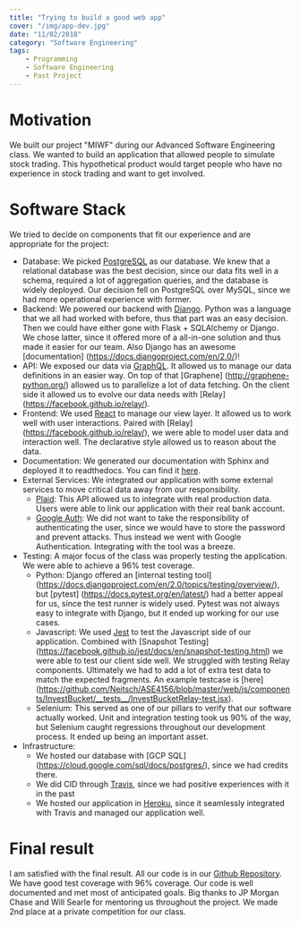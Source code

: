 ```yaml
---
title: "Trying to build a good web app"
cover: "/img/app-dev.jpg"
date: "11/02/2018"
category: "Software Engineering"
tags:
    - Programming
    - Software Engineering
    - Past Project
---
```

# Motivation
We built our project "MIWF" during our Advanced Software Engineering class.
We wanted to build an application that allowed people to simulate stock trading.
This hypothetical product would target people who have no experience in
stock trading and want to get involved.

# Software Stack
We tried to decide on components that fit our experience and are appropriate
for the project:
* Database: We picked [PostgreSQL](https://www.postgresql.org/) as our database.
We knew that a relational database was the best decision,
since our data fits well in a schema, required a lot of aggregation
queries, and the database is widely deployed. Our decision fell on PostgreSQL
over MySQL, since we had more operational experience with former.
* Backend: We powered our backend with [Django](https://www.djangoproject.com/).
Python was a language that we all had worked with before, thus that
part was an easy decision. Then we could have either gone with Flask + SQLAlchemy
or Django. We chose latter, since it offered more of a all-in-one solution and
thus made it easier for our team. Also Django has an awesome [documentation]
(https://docs.djangoproject.com/en/2.0/)!
* API: We exposed our data via [GraphQL](http://graphql.org/). It allowed us to
manage our data definitions in an easier way. On top of that [Graphene]
(http://graphene-python.org/) allowed us to parallelize a lot of data fetching.
On the client side it allowed us to evolve our data needs with [Relay]
(https://facebook.github.io/relay/).
* Frontend: We used [React](https://reactjs.org/) to manage our view layer. It
allowed us to work well with user interactions. Paired with [Relay]
(https://facebook.github.io/relay/), we were able to model user data and
interaction well. The declarative style allowed us to reason about
the data.
* Documentation: We generated our documentation with Sphinx and deployed it to readthedocs. You can find it [here](http://ase4156.readthedocs.io/).
* External Services: We integrated our application with some external services
to move critical data away from our responsibility.
  * [Plaid](https://plaid.com/): This API allowed us to integrate with real
  production data. Users were able to link our application with their real bank
  account.
  * [Google Auth](https://developers.google.com/identity/sign-in/web/sign-in):
  We did not want to take the responsibility of authenticating the user, since
  we would have to store the password and prevent attacks. Thus instead we went
  with Google Authentication. Integrating with the tool was a breeze.
* Testing: A major focus of the class was properly testing the application. We
were able to achieve a 96% test coverage.
  * Python: Django offered an [internal testing tool]
  (https://docs.djangoproject.com/en/2.0/topics/testing/overview/), but [pytest]
  (https://docs.pytest.org/en/latest/) had a better appeal for us, since the test runner is
  widely used. Pytest was not always easy to integrate with Django, but it ended up
  working for our use cases.
  * Javascript: We used [Jest](https://facebook.github.io/jest/) to test the
  Javascript side of our application. Combined with [Snapshot Testing]
  (https://facebook.github.io/jest/docs/en/snapshot-testing.html) we were able
  to test our client side well. We struggled with testing Relay
  components. Ultimately we had to add a lot of extra test data to
  match the expected fragments. An example testcase is [here]
  (https://github.com/Neitsch/ASE4156/blob/master/web/js/components/InvestBucket/__tests__/InvestBucketRelay-test.jsx).
  * Selenium: This served as one of our pillars to verify that our software
  actually worked. Unit and integration testing took us 90% of the way, but
  Selenium caught regressions throughout our development process.
  It ended up being an important asset.
* Infrastructure:
  * We hosted our database with [GCP SQL]
  (https://cloud.google.com/sql/docs/postgres/), since we had credits there.
  * We did CID through [Travis](https://travis-ci.org/), since we had positive
  experiences with it in the
  past
  * We hosted our application in [Heroku](http://dashboard.heroku.com/), since
  it seamlessly integrated with Travis and managed our application well.

# Final result
I am satisfied with the final result. All our code is in our [Github
Repository](https://github.com/Neitsch/ASE4156). We have good test coverage
with 96% coverage. Our code is well documented and met most of anticipated
goals. Big thanks to JP Morgan Chase and Will Searle for mentoring us
throughout the project. We made 2nd place at a private competition for our class.
